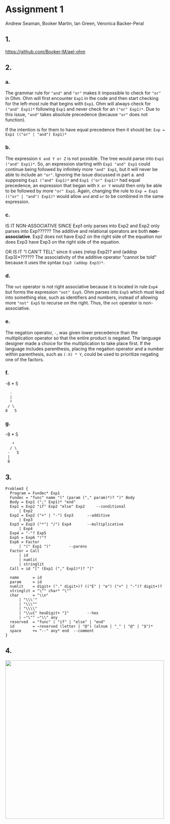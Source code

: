 # Assignment 1
Andrew Seaman, Booker Martin, Ian Green, Veronica Backer-Peral

## 1.
https://github.com/Booker-M/ael-ohm

## 2.
### a.
The grammar rule for `"and"` and `"or"` makes it impossible to check for `"or"` in Ohm. Ohm will first encounter `Exp1` in the code and then start checking for the left-most rule that begins with `Exp1`. Ohm will always check for `("and" Exp1)*` following `Exp1` and never check for an `("or" Exp1)*`. Due to this issue, `"and"` takes absolute precedence (because `"or"` does not function).

If the intention is for them to have equal precedence then it should be:
```Exp = Exp1 (("or" | "and") Exp1)*```

### b.
The expression `X and Y or Z` is not possible. The tree would parse into `Exp1 ("and" Exp1)*`. So, an expression starting with `Exp1 "and" Exp1` could continue being followed by infinitely more `"and" Exp1`, but it will never be able to include an `"or"`. Ignoring the issue discussed in part a. and supposing `Exp1 ("and" Exp1)*` and `Exp1 ("or" Exp1)*` had equal precedence, an expression that began with `X or Y` would then only be able to be followed by more `"or" Exp1`. Again, changing the rule to `Exp = Exp1 (("or" | "and") Exp1)*` would allow `and` and `or` to be combined in the same expression.

### c.
IS IT NON-ASSOCIATIVE SINCE Exp1 only parses into Exp2 and Exp2 only parses into Exp??????
The additive and relational operators are both **non-associative**. Exp2 does not have Exp2 on the right side of the equation nor does Exp3 have Exp3 on the right side of the equation.

OR IS IT "I CAN'T TELL" since it uses (relop Exp2)? and (addop Exp3)*??????
The associativity of the additive operator "cannot be told" because it uses the syntax `Exp3 (addop Exp3)*`.

### d.
The `not` operator is not right associative because it is located in rule `Exp4` but forms the expression `"not" Exp5`. Ohm parses into `Exp5` which must lead into something else, such as identifiers and numbers, instead of allowing more `"not" Exp5` to recurse on the right. Thus, the `not` operator is non-associative.

### e.
The negation operator, `-`, was given lower precedence than the multiplication operator so that the entire product is negated. The language designer made a choice for the multiplication to take place first. If the language includes parenthesis, placing the negation operator and a number within parenthesis, such as `(-X) * Y`, could be used to prioritize negating one of the factors. 

### f.
-8 * 5
```
  -
  |
  *
 / \
8   5
```

### g.
-8 * 5

```
   *
  / \
 -   5
 |
 8
```

## 3.
```
Problem3 {
  Program = Fundec* Exp1
  Fundec = "func" name "(" (param ("," param)*)? ")" Body
  Body = Exp1 (";" Exp1)* "end"
  Exp1 = Exp2 "if" Exp2 "else" Exp2		--conditional
      | Exp2
  Exp2 = Exp2 ("+" | "-") Exp3		--additive
      | Exp3
  Exp3 = Exp3 ("*"| "/") Exp4		--multiplicative
      | Exp4
  Exp4 = "-"? Exp5
  Exp5 = Exp6 "!"?
  Exp6 = Factor
      | "(" Exp1 ")"		--parens
  Factor = Call
      | id
      | numlit
      | stringlit
  Call = id "[" (Exp1 ("," Exp1)*)? "]"

  name		= id
  param		= id
  numlit	= digit+ ("." digit+)? (("E" | "e") ("+" | "-")? digit+)?
  stringlit	= "\"" char* "\""
  char		= "\\n"
      | "\\\'"
      | "\\\""
      | "\\\\"
      | "\\u{" hexDigit+ "}"		--hex
      | ~"\"" ~"\\" any
  reserved	= "func" | "if" | "else" | "end"
  id		= ~reserved (letter | "@") (alnum | "_" | "@" | "$")*
  space		+= "--" any* end  --comment
}
```

## 4.
<img src="/homework1/problem4.jpg" width="500">

